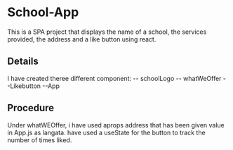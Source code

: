 # School-App

This is a SPA project that displays the name of a school, the services provided, the address and a like button using react.
## Details

I have created theree different component:
-- schoolLogo
-- whatWeOffer
--Likebutton
--App

## Procedure
Under whatWEOffer, i have used aprops address that has been given value in App.js as langata.
have used a useState for the button to track the number of times liked.